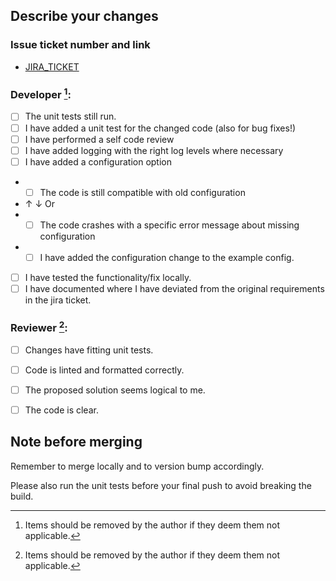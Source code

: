 ## Describe your changes


###  Issue ticket number and link
- [JIRA_TICKET](https://jira.pti.nl/browse/JIRA_TICKET)

### Developer [^1]: 

* [ ] The unit tests still run.
* [ ] I have added a unit test for the changed code (also for bug fixes!)
* [ ] I have performed a self code review
* [ ] I have added logging with the right log levels where necessary
* [ ] I have added a configuration option
* * [ ] The code is still compatible with old configuration 
* ↑ ↓ Or
* * [ ] The code crashes with a specific error message about missing configuration
* * [ ] I have added the configuration change to the example config.
* [ ] I have tested the functionality/fix locally.
* [ ] I have documented where I have deviated from the original requirements in the jira ticket.

### Reviewer [^1]:

* [ ] Changes have fitting unit tests.
* [ ] Code is linted and formatted correctly.
* [ ] The proposed solution seems logical to me.
* [ ] The code is clear.


## Note before merging
Remember to merge locally and to version bump accordingly. 

Please also run the unit tests before your final push to avoid breaking the build.

[^1]: Items should be removed by the author if they deem them not applicable.
